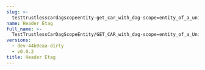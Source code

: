```yaml
---
slug: >-
  testtrustlesscardagscopeentity-get_car_with_dag-scope=entity_of_a_unixfs_directory_(format=car)-header_etag
name: Header Etag
full_name: >-
  TestTrustlessCarDagScopeEntity/GET_CAR_with_dag-scope=entity_of_a_UnixFS_directory_(format=car)/Header_Etag
versions:
  - dev-44b0eaa-dirty
  - v0.0.2
title: Header Etag
---
```



